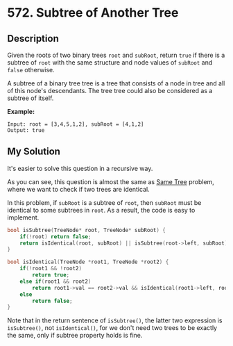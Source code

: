 # 572. Subtree of Another Tree

## Description
Given the roots of two binary trees `root` and `subRoot`, return `true` if there is a subtree of `root` with the same structure and node values of `subRoot` and `false` otherwise.

A subtree of a binary tree tree is a tree that consists of a node in tree and all of this node's descendants. The tree tree could also be considered as a subtree of itself.

**Example:**
```
Input: root = [3,4,5,1,2], subRoot = [4,1,2]
Output: true
```

## My Solution
It's easier to solve this question in a recursive way.

As you can see, this question is almost the same as [Same Tree](https://leetcode.com/problems/same-tree/) problem, where we want to check if two trees are identical.

In this problem, if `subRoot` is a subtree of `root`, then `subRoot` must be identical to some subtrees in `root`. As a result, the code is easy to implement.

```C++
bool isSubtree(TreeNode* root, TreeNode* subRoot) {
    if(!root) return false;
    return isIdentical(root, subRoot) || isSubtree(root->left, subRoot) || isSubtree(root->right, subRoot);
}

bool isIdentical(TreeNode *root1, TreeNode *root2) {
    if(!root1 && !root2)
        return true;
    else if(root1 && root2)
        return root1->val == root2->val && isIdentical(root1->left, root2->left) && isIdentical(root1->right, root2->right);
    else
        return false;
}
```

Note that in the return sentence of `isSubtree()`, the latter two expression is `isSubtree()`, not `isIdentical()`, for we don't need two trees to be exactly the same, only if subtree property holds is fine.